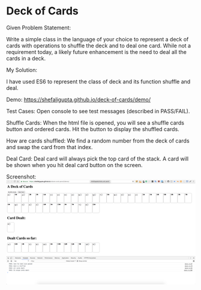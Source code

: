 # Deck of Cards

Given Problem Statement:

Write a simple class in the language of your choice to represent a deck of cards with
operations to shuffle the deck and to deal one card. While not a requirement today, a
likely future enhancement is the need to deal all the cards in a deck.

My Solution:

I have used ES6 to represent the class of deck and its function shuffle and deal.

Demo: https://shefaligupta.github.io/deck-of-cards/demo/

Test Cases: Open console to see test messages (described in PASS/FAIL).

Shuffle Cards:
When the html file is opened, you will see a shuffle cards button and ordered cards.
Hit the button to display the shuffled cards.

How are cards shuffled: We find a random number from the deck of cards and swap the card from that index.

Deal Card:
Deal card will always pick the top card of the stack. A card will be shown when you hit deal card button on the screen.

Screenshot:
![Screenshot](/screenshot/screen.png)
